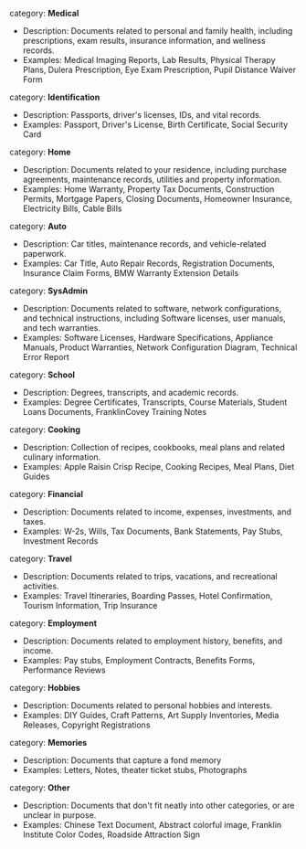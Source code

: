 category: **Medical**
  * Description: Documents related to personal and family health, including prescriptions, exam results, insurance information, and wellness records.
  * Examples: Medical Imaging Reports, Lab Results, Physical Therapy Plans, Dulera Prescription, Eye Exam Prescription, Pupil Distance Waiver Form

category: **Identification**
  * Description: Passports, driver's licenses, IDs, and vital records.
  * Examples: Passport, Driver's License, Birth Certificate, Social Security Card

category: **Home**
  * Description: Documents related to your residence, including purchase agreements, maintenance records, utilities and property information.
  * Examples: Home Warranty, Property Tax Documents, Construction Permits, Mortgage Papers, Closing Documents, Homeowner Insurance, Electricity Bills, Cable Bills

category: **Auto**
  * Description: Car titles, maintenance records, and vehicle-related paperwork.
  * Examples: Car Title, Auto Repair Records, Registration Documents, Insurance Claim Forms, BMW Warranty Extension Details

category: **SysAdmin**
  * Description: Documents related to software, network configurations, and technical instructions, including Software licenses, user manuals, and tech warranties.
  * Examples: Software Licenses, Hardware Specifications, Appliance Manuals, Product Warranties, Network Configuration Diagram, Technical Error Report

category: **School**
  * Description: Degrees, transcripts, and academic records.
  * Examples: Degree Certificates, Transcripts, Course Materials, Student Loans Documents, FranklinCovey Training Notes

category: **Cooking**
  * Description: Collection of recipes, cookbooks, meal plans and related culinary information.
  * Examples: Apple Raisin Crisp Recipe, Cooking Recipes, Meal Plans, Diet Guides

category: **Financial**
  * Description: Documents related to income, expenses, investments, and taxes.
  * Examples: W-2s, Wills, Tax Documents, Bank Statements, Pay Stubs, Investment Records

category: **Travel**
  * Description: Documents related to trips, vacations, and recreational activities.
  * Examples: Travel Itineraries, Boarding Passes, Hotel Confirmation, Tourism Information, Trip Insurance

category: **Employment**
  * Description: Documents related to employment history, benefits, and income.
  * Examples: Pay stubs, Employment Contracts, Benefits Forms, Performance Reviews

category: **Hobbies**
  * Description: Documents related to personal hobbies and interests.
  * Examples: DIY Guides, Craft Patterns, Art Supply Inventories, Media Releases, Copyright Registrations

category: **Memories**
  * Description: Documents that capture a fond memory
  * Examples: Letters, Notes, theater ticket stubs, Photographs
  
category: **Other**
  * Description: Documents that don't fit neatly into other categories, or are unclear in purpose.
  * Examples: Chinese Text Document, Abstract colorful image, Franklin Institute Color Codes, Roadside Attraction Sign